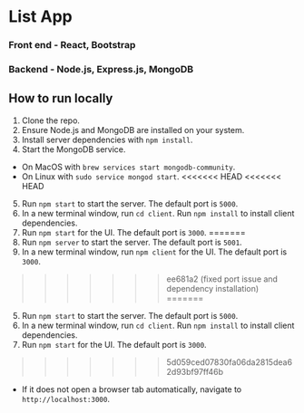 # List App

### Front end - React, Bootstrap

### Backend - Node.js, Express.js, MongoDB

## How to run locally

1. Clone the repo.
2. Ensure Node.js and MongoDB are installed on your system.
3. Install server dependencies with `npm install`.
4. Start the MongoDB service.
  * On MacOS with `brew services start mongodb-community`.
  * On Linux with `sudo service mongod start`.
<<<<<<< HEAD
<<<<<<< HEAD
5. Run `npm start` to start the server. The default port is `5000`.
6. In a new terminal window, run `cd client`. Run `npm install` to install client dependencies.
7. Run `npm start` for the UI. The default port is `3000`.
=======
5. Run `npm server` to start the server. The default port is `5001`.
6. In a new terminal window, run `npm client` for the UI. The default port is `3000`.
>>>>>>> ee681a2 (fixed port issue and dependency installation)
=======
5. Run `npm start` to start the server. The default port is `5000`.
6. In a new terminal window, run `cd client`. Run `npm install` to install client dependencies.
7. Run `npm start` for the UI. The default port is `3000`.
>>>>>>> 5d059ced07830fa06da2815dea62d93bf97ff46b
  * If it does not open a browser tab automatically, navigate to `http://localhost:3000`.
